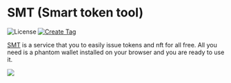 # SMT (Smart token tool)

![License](https://img.shields.io/badge/license-MIT-blue.svg)
[![Create Tag](https://github.com/atonoy/smart-token-tool/actions/workflows/tag.yml/badge.svg)](https://github.com/atonoy/smart-token-tool/actions/workflows/tag.yml)

[SMT](https://smt.atonoy.co) is a service that you to easily issue tokens and nft for all free. All you need is a phantom wallet installed on your browser and you are ready to use it.

<div style="align: center;">
  <img src="https://github.com/atonoy/smart-token-tool/assets/186659/5e43ca25-ff9d-4dd8-baa3-303613499177" />
</div>

